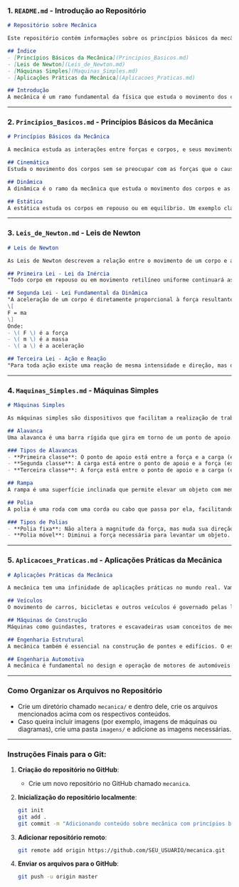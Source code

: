 ### 1. **`README.md`** - Introdução ao Repositório

```markdown
# Repositório sobre Mecânica

Este repositório contém informações sobre os princípios básicos da mecânica, as leis de Newton, máquinas simples e suas aplicações práticas no mundo real.

## Índice
- [Princípios Básicos da Mecânica](Principios_Basicos.md)
- [Leis de Newton](Leis_de_Newton.md)
- [Máquinas Simples](Maquinas_Simples.md)
- [Aplicações Práticas da Mecânica](Aplicacoes_Praticas.md)

## Introdução
A mecânica é um ramo fundamental da física que estuda o movimento dos corpos e as forças que atuam sobre eles. Através deste repositório, exploraremos os principais conceitos que explicam como os objetos se movem e interagem no mundo ao nosso redor.
```

---

### 2. **`Principios_Basicos.md`** - Princípios Básicos da Mecânica

```markdown
# Princípios Básicos da Mecânica

A mecânica estuda as interações entre forças e corpos, e seus movimentos. Existem três princípios fundamentais da mecânica:

## Cinemática
Estuda o movimento dos corpos sem se preocupar com as forças que o causam. A cinemática descreve o movimento em termos de posição, velocidade e aceleração.

## Dinâmica
A dinâmica é o ramo da mecânica que estuda o movimento dos corpos e as forças que os causam. Ela é fundamental para entender como as forças influenciam o movimento.

## Estática
A estática estuda os corpos em repouso ou em equilíbrio. Um exemplo clássico é o estudo de estruturas como pontes ou edifícios.
```

---

### 3. **`Leis_de_Newton.md`** - Leis de Newton

```markdown
# Leis de Newton

As Leis de Newton descrevem a relação entre o movimento de um corpo e as forças que atuam sobre ele.

## Primeira Lei - Lei da Inércia
"Todo corpo em repouso ou em movimento retilíneo uniforme continuará assim, a menos que uma força externa atue sobre ele."

## Segunda Lei - Lei Fundamental da Dinâmica
"A aceleração de um corpo é diretamente proporcional à força resultante sobre ele e inversamente proporcional à sua massa."
\[
F = ma
\]
Onde:
- \( F \) é a força
- \( m \) é a massa
- \( a \) é a aceleração

## Terceira Lei - Ação e Reação
"Para toda ação existe uma reação de mesma intensidade e direção, mas de sentido oposto."
```

---

### 4. **`Maquinas_Simples.md`** - Máquinas Simples

```markdown
# Máquinas Simples

As máquinas simples são dispositivos que facilitam a realização de trabalho, alterando a direção ou a magnitude das forças.

## Alavanca
Uma alavanca é uma barra rígida que gira em torno de um ponto de apoio. Ela permite amplificar a força aplicada.

### Tipos de Alavancas
- **Primeira classe**: O ponto de apoio está entre a força e a carga (exemplo: balança de dois pratos).
- **Segunda classe**: A carga está entre o ponto de apoio e a força (exemplo: carrinho de mão).
- **Terceira classe**: A força está entre o ponto de apoio e a carga (exemplo: pinça).

## Rampa
A rampa é uma superfície inclinada que permite elevar um objeto com menos força, usando a distância ao invés da altura diretamente.

## Polia
A polia é uma roda com uma corda ou cabo que passa por ela, facilitando o levantamento de cargas.

### Tipos de Polias
- **Polia fixa**: Não altera a magnitude da força, mas muda sua direção.
- **Polia móvel**: Diminui a força necessária para levantar um objeto.
```

---

### 5. **`Aplicacoes_Praticas.md`** - Aplicações Práticas da Mecânica

```markdown
# Aplicações Práticas da Mecânica

A mecânica tem uma infinidade de aplicações práticas no mundo real. Vamos explorar algumas delas:

## Veículos
O movimento de carros, bicicletas e outros veículos é governado pelas leis da mecânica. A dinâmica e a resistência do ar, por exemplo, são fatores importantes para entender a eficiência do combustível e o desempenho.

## Máquinas de Construção
Máquinas como guindastes, tratores e escavadeiras usam conceitos de mecânica para mover grandes cargas e realizar tarefas pesadas com eficiência.

## Engenharia Estrutural
A mecânica também é essencial na construção de pontes e edifícios. O estudo da estática e da dinâmica ajuda a projetar estruturas que suportem forças externas, como ventos e terremotos.

## Engenharia Automotiva
A mecânica é fundamental no design e operação de motores de automóveis. As leis de Newton e a termodinâmica são essenciais para otimizar o desempenho e a eficiência dos veículos.
```

---

### Como Organizar os Arquivos no Repositório

- Crie um diretório chamado `mecanica/` e dentro dele, crie os arquivos mencionados acima com os respectivos conteúdos.
- Caso queira incluir imagens (por exemplo, imagens de máquinas ou diagramas), crie uma pasta `imagens/` e adicione as imagens necessárias.

---

### Instruções Finais para o Git:

1. **Criação do repositório no GitHub**:
   - Crie um novo repositório no GitHub chamado `mecanica`.
   
2. **Inicialização do repositório localmente**:
   ```bash
   git init
   git add .
   git commit -m "Adicionando conteúdo sobre mecânica com princípios básicos, leis de Newton, máquinas simples e aplicações práticas."
   ```

3. **Adicionar repositório remoto**:
   ```bash
   git remote add origin https://github.com/SEU_USUARIO/mecanica.git
   ```

4. **Enviar os arquivos para o GitHub**:
   ```bash
   git push -u origin master
   ```


